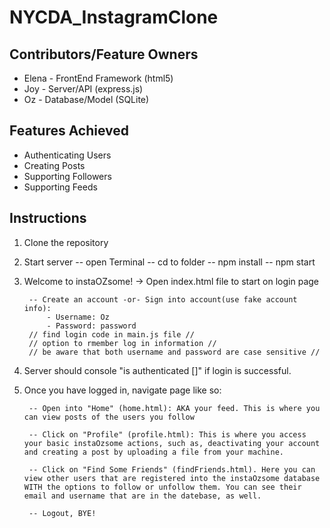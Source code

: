 # NYCDA_InstagramClone

## Contributors/Feature Owners
- Elena - FrontEnd Framework (html5)
- Joy - Server/API (express.js)
- Oz - Database/Model (SQLite)

## Features Achieved
- Authenticating Users
- Creating Posts
- Supporting Followers
- Supporting Feeds       


## Instructions

1. Clone the repository

2. Start server
	-- open Terminal
	-- cd to folder
	-- npm install
	-- npm start
		
3. Welcome to instaOZsome! -> Open index.html file to start on login page
	
		-- Create an account -or- Sign into account(use fake account info):
			- Username: Oz
			- Password: password
		// find login code in main.js file //
		// option to rmember log in information	//
		// be aware that both username and password are case sensitive //

4. Server should console "is authenticated []" if login is successful. 

5. Once you have logged in, navigate page like so:
		
		-- Open into "Home" (home.html): AKA your feed. This is where you can view posts of the users you follow

		-- Click on "Profile" (profile.html): This is where you access your basic instaOzsome actions, such as, deactivating your account and creating a post by uploading a file from your machine. 

		-- Click on "Find Some Friends" (findFriends.html). Here you can view other users that are registered into the instaOzsome database WITH the options to follow or unfollow them. You can see their email and username that are in the datebase, as well.

		-- Logout, BYE!
            
